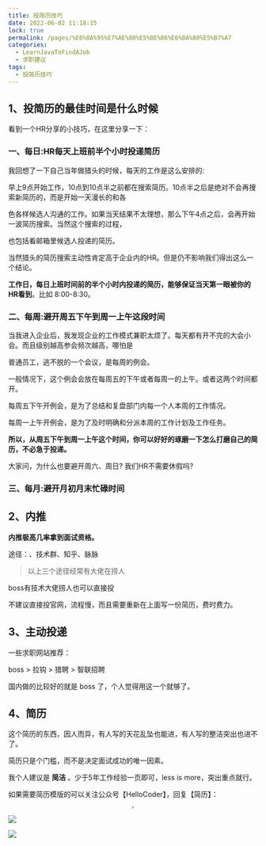 ```yaml
---
title: 投简历技巧
date: 2022-06-02 11:18:15
lock: true
permalink: /pages/%E6%8A%95%E7%AE%80%E5%8E%86%E6%8A%80%E5%B7%A7
categories: 
  - LearnJavaToFindAJob
  - 求职建议
tags: 
  - 投简历技巧
---
```

## 1、投简历的最佳时间是什么时候

看到一个HR分享的小技巧，在这里分享一下：

### 一、每日:HR每天上班前半个小时投递简历

我回想了一下自己当年做猎头的时候，每天的工作是这么安排的:

早上9点开始工作，10点到10点半之前都在搜索简历。10点半之后是绝对不会再搜索新简历的，而是开始一天漫长的和各

色各样候选人沟通的工作。如果当天结果不太理想，那么下午4点之后，会再开始一波简历搜索。当然这个搜索的过程，

也包括看邮箱里候选人投递的简历。

当然猎头的简历搜索主动性肯定高于企业内的HR。但是仍不影响我们得出这么一个结论。

**工作日，每日上班时间前的半个小时内投递的简历，能够保证当天第一眼被你的HR看到**。比如 8:00-8:30。

### 二、每周:避开周五下午到周一上午这段时间

当我进入企业后，我发现企业的工作模式兼职太烦了。每天都有开不完的大会小会。而且级别越高参会频次越高，哪怕是

普通员工，逃不脱的一个会议，是每周的例会。

一般情况下，这个例会会放在每周五的下午或者每周一的上午。或者这两个时间都开。

每周五下午开例会，是为了总结和复盘部门内每一个人本周的工作情况。

每周一上午开例会，是为了及时明确和分派本周的工作计划及工作任务。

**所以，从周五下午到周一上午这个时间，你可以好好的琢磨一下怎么打磨自己的简历，不必急于投递。**

大家问，为什么也要避开周六、周日? 我们HR不需要休假吗?

### 三、每月:避开月初月末忙碌时间



## 2、内推 

**内推极高几率拿到面试资格。**

途径：、技术群、知乎、脉脉

> 以上三个途径经常有大佬在捞人

boss有技术大佬捞人也可以直接投

不建议直接投官网，流程慢，而且需要重新在上面写一份简历，费时费力。



## 3、主动投递

一些求职网站推荐：

boss > 拉钩 > 猎聘 > 智联招聘

国内做的比较好的就是 boss 了，个人觉得用这一个就够了。

## 4、简历

这个简历的东西，因人而异，有人写的天花乱坠也能进，有人写的整洁突出也进不了。

简历只是个门槛，而不是决定面试成功的唯一因素。

我个人建议是 **简洁** 。少于5年工作经验一页即可，less is more，突出重点就行。



如果需要简历模版的可以关注公众号【HelloCoder】，回复【简历】：

<div align="center"> <img src="https://cdn.jsdelivr.net/gh/DogerRain/image@main/Home/wuli_HelloCoder.png"  style="zoom:30%;"></img> </div>

 ![](https://images-1253198264.cos.ap-guangzhou.myqcloud.com/image-20200912193813257.png)

![ ](https://cdn.jsdelivr.net/gh/DogerRain/image@main/Home/image-20200912193542034.png)

